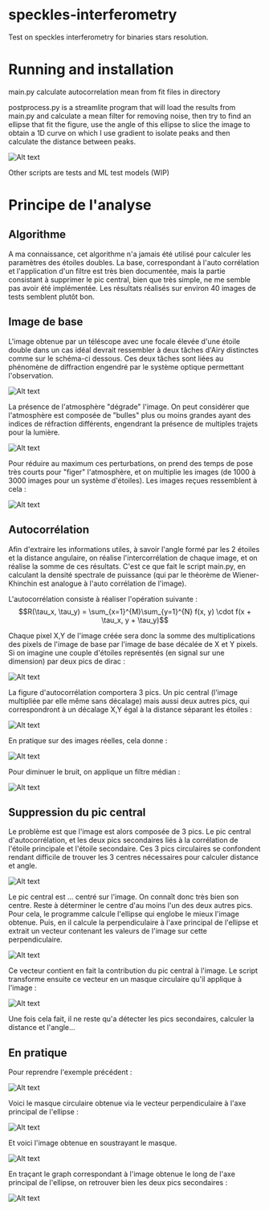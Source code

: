 # speckles-interferometry
Test on speckles interferometry for binaries stars resolution.

# Running and installation

main.py calculate autocorrelation mean from fit files in directory

postprocess.py is a streamlite program that will load the results from main.py and calculate a mean filter for removing noise, then try to find an ellipse that fit the figure, use the angle of this ellipse to slice the image to obtain a 1D curve on which I use gradient to isolate peaks and then calculate the distance between peaks.

![Alt text](https://raw.githubusercontent.com/air01a/speckles-interferometry/main/image/streamlite.png "streamlit") 

Other scripts are tests and ML test models (WIP)


# Principe de l'analyse

## Algorithme

A ma connaissance, cet algorithme n'a jamais été utilisé pour calculer les paramètres des étoiles doubles. La base, correspondant à l'auto corrélation et l'application d'un filtre est très bien documentée, mais la partie consistant à supprimer le pic central, bien que très simple, ne me semble pas avoir été implémentée. Les résultats réalisés sur environ 40 images de tests semblent plutôt bon. 


## Image de base

L'image obtenue par un téléscope avec une focale élevée d'une étoile double dans un cas idéal devrait ressembler à deux tâches d'Airy distinctes comme sur le schéma-ci dessous. Ces deux tâches sont liées au phénomène de diffraction engendré par le système optique permettant l'observation. 

![Alt text](https://raw.githubusercontent.com/air01a/speckles-interferometry/main/image/airy.png "Etoiles doubles") 

La présence de l'atmosphère "dégrade" l'image. On peut considérer que l'atmosphère est composée de "bulles" plus ou moins grandes ayant des indices de réfraction différents, engendrant la présence de multiples trajets pour la lumière.

![Alt text](https://raw.githubusercontent.com/air01a/speckles-interferometry/main/image/atmosphere.png "Etoiles doubles") 


Pour réduire au maximum ces perturbations, on prend des temps de pose très courts pour "figer" l'atmosphère, et on multiplie les images (de 1000 à 3000 images pour un système d'étoiles). Les images reçues ressemblent à cela : 

![Alt text](https://raw.githubusercontent.com/air01a/speckles-interferometry/main/image/cou619.png "Etoiles doubles") 

## Autocorrélation

Afin d'extraire les informations utiles, à savoir l'angle formé par les 2 étoiles et la distance angulaire, on réalise l'intercorrélation de chaque image, et on réalise la somme de ces résultats. C'est ce que fait le script main.py, en calculant la densité spectrale de puissance (qui par le théorème de  Wiener-Khinchin est analogue à l'auto corrélation de l'image).

L'autocorrélation consiste à réaliser l'opération suivante : 
$$R(\tau_x, \tau_y) = \sum_{x=1}^{M}\sum_{y=1}^{N} f(x, y) \cdot f(x + \tau_x, y + \tau_y)$$

Chaque pixel X,Y de l'image créée sera donc la somme des multiplications des pixels de l'image de base par l'image de base décalée de X et Y pixels. Si on imagine une couple d'étoiles représentés (en signal sur une dimension) par deux pics de dirac : 

![Alt text](https://raw.githubusercontent.com/air01a/speckles-interferometry/main/image/figure_1.png.png "Pics de Dirac") 

La figure d'autocorrélation comportera 3 pics. Un pic central (l'image multipliée par elle même sans décalage) mais aussi deux autres pics, qui correspondront à un décalage X,Y égal à la distance séparant les étoiles :

![Alt text](https://raw.githubusercontent.com/air01a/speckles-interferometry/main/image/figure_2.png.png "Pics de Dirac") 

En pratique sur des images réelles, cela donne : 

![Alt text](https://raw.githubusercontent.com/air01a/speckles-interferometry/main/image/a1453.png "Auto corrélation") 

Pour diminuer le bruit, on applique un filtre médian :

![Alt text](https://raw.githubusercontent.com/air01a/speckles-interferometry/main/image/a1453_mean_filtering.png "Auto corrélation + filtre médian") 


## Suppression du pic central

Le problème est que l'image est alors composée de 3 pics. Le pic central d'autocorrélation, et les deux pics secondaires liés à la corrélation de l'étoile principale et l'étoile secondaire. Ces 3 pics circulaires se confondent rendant difficile de trouver les 3 centres nécessaires pour calculer distance et angle. 

![Alt text](https://raw.githubusercontent.com/air01a/speckles-interferometry/main/image/double.png "pics corrélation")

Le pic central est ... centré sur l'image. On connaît donc très bien son centre. Reste à déterminer le centre d'au moins l'un des deux autres pics. Pour cela, le programme calcule l'ellipse qui englobe le mieux l'image obtenue. Puis, en il calcule la perpendiculaire à l'axe principal de l'ellipse et extrait un vecteur contenant les valeurs de l'image sur cette perpendiculaire.

![Alt text](https://raw.githubusercontent.com/air01a/speckles-interferometry/main/image/doubleellipse.png "Auto corrélation") 

Ce vecteur contient en fait la contribution du pic central à l'image. Le script transforme ensuite ce vecteur en un masque circulaire qu'il applique à l'image :

![Alt text](https://raw.githubusercontent.com/air01a/speckles-interferometry/main/image/doubleequation.png "Auto corrélation") 

Une fois cela fait, il ne reste qu'a détecter les pics secondaires, calculer la distance et l'angle...

## En pratique

Pour reprendre l'exemple précédent : 

![Alt text](https://raw.githubusercontent.com/air01a/speckles-interferometry/main/image/a1453_mean_filtering.png "Auto corrélation") 

Voici le masque circulaire obtenue via le vecteur perpendiculaire à l'axe principal de l'ellipse : 

![Alt text](https://raw.githubusercontent.com/air01a/speckles-interferometry/main/image/a1453_central_contribution.png "Auto corrélation") 

Et voici l'image obtenue en soustrayant le masque. 

![Alt text](https://raw.githubusercontent.com/air01a/speckles-interferometry/main/image/a1453_result.png "Auto corrélation") 

En traçant le graph correspondant à l'image obtenue le long de l'axe principal de l'ellipse, on retrouver bien les deux pics secondaires :

![Alt text](https://raw.githubusercontent.com/air01a/speckles-interferometry/main/image/a1453_graph.png "Auto corrélation") 

